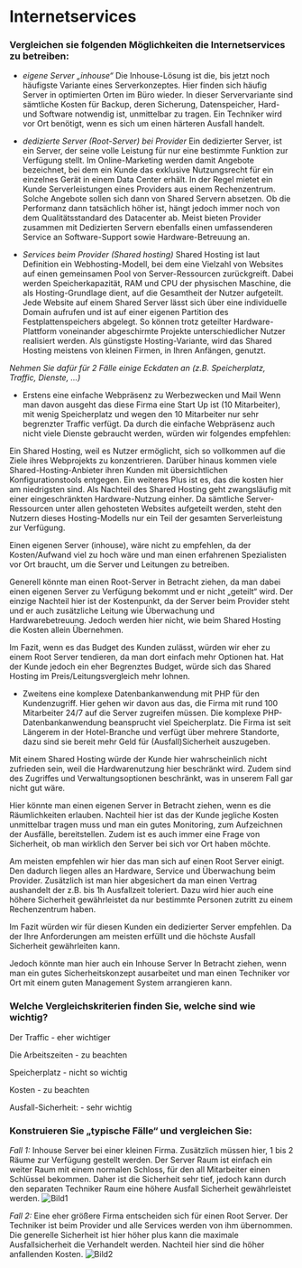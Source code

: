 # Internetservices 

### Vergleichen sie folgenden Möglichkeiten die Internetservices zu betreiben: 

- *eigene Server „inhouse“*
Die Inhouse-Lösung ist die, bis jetzt noch häufigste Variante eines Serverkonzeptes. Hier finden sich häufig Server in optimierten Orten im Büro wieder. In dieser Servervariante sind sämtliche Kosten für Backup, deren Sicherung, Datenspeicher, Hard- und Software notwendig ist, unmittelbar zu tragen. Ein Techniker wird vor Ort benötigt, wenn es sich um einen härteren Ausfall handelt. 

- *dedizierte Server (Root-Server) bei Provider*
Ein dedizierter Server, ist ein Server, der seine volle Leistung für nur eine bestimmte Funktion zur Verfügung stellt. Im Online-Marketing werden damit Angebote bezeichnet, bei dem ein Kunde das exklusive Nutzungsrecht für ein einzelnes Gerät in einem Data Center erhält. In der Regel mietet ein Kunde Serverleistungen eines Providers aus einem Rechenzentrum. 
Solche Angebote sollen sich dann von Shared Servern absetzen. Ob die Performanz dann tatsächlich höher ist, hängt jedoch immer noch von dem Qualitätsstandard des Datacenter ab. Meist bieten Provider zusammen mit Dedizierten Servern ebenfalls einen umfassenderen Service an Software-Support sowie Hardware-Betreuung an. 

- *Services beim Provider (Shared hosting)*
Shared Hosting ist laut Definition ein Webhosting-Modell, bei dem eine Vielzahl von Websites auf einen gemeinsamen Pool von Server-Ressourcen zurückgreift. Dabei werden Speicherkapazität, RAM und CPU der physischen Maschine, die als Hosting-Grundlage dient, auf die Gesamtheit der Nutzer aufgeteilt. Jede Website auf einem Shared Server lässt sich über eine individuelle Domain aufrufen und ist auf einer eigenen Partition des Festplattenspeichers abgelegt. So können trotz geteilter Hardware-Plattform voneinander abgeschirmte Projekte unterschiedlicher Nutzer realisiert werden. Als günstigste Hosting-Variante, wird das Shared Hosting meistens von kleinen Firmen, in Ihren Anfängen, genutzt. 

*Nehmen Sie dafür für 2 Fälle einige Eckdaten an (z.B. Speicherplatz, Traffic, Dienste, …)*
- Erstens eine einfache Webpräsenz zu Werbezwecken und Mail
Wenn man davon ausgeht das diese Firma eine Start Up ist (10 Mitarbeiter), mit wenig Speicherplatz und wegen den 10 Mitarbeiter nur sehr begrenzter Traffic verfügt. Da durch die einfache Webpräsenz auch nicht viele Dienste gebraucht werden, würden wir folgendes empfehlen: 

Ein Shared Hosting, weil es Nutzer ermöglicht, sich so vollkommen auf die Ziele ihres Webprojekts zu konzentrieren. Darüber hinaus kommen viele Shared-Hosting-Anbieter ihren Kunden mit übersichtlichen Konfigurationstools entgegen. Ein weiteres Plus ist es, das die kosten hier am niedrigsten sind. Als Nachteil des Shared Hosting geht zwangsläufig mit einer eingeschränkten Hardware-Nutzung einher. Da sämtliche Server-Ressourcen unter allen gehosteten Websites aufgeteilt werden, steht den Nutzern dieses Hosting-Modells nur ein Teil der gesamten Serverleistung zur Verfügung. 

Einen eigenen Server (inhouse), wäre nicht zu empfehlen, da der Kosten/Aufwand viel zu hoch wäre und man einen erfahrenen Spezialisten vor Ort braucht, um die Server und Leitungen zu betreiben. 
 
Generell könnte man einen Root-Server in Betracht ziehen, da man dabei einen eigenen Server zu Verfügung bekommt und er nicht „geteilt“ wird. Der einzige Nachteil hier ist der Kostenpunkt, da der Server beim Provider steht und er auch zusätzliche Leitung wie Überwachung und Hardwarebetreuung. Jedoch werden hier nicht, wie beim Shared Hosting die Kosten allein Übernehmen. 

Im Fazit, wenn es das Budget des Kunden zulässt, würden wir eher zu einem Root Server tendieren, da man dort einfach mehr Optionen hat. Hat der Kunde jedoch ein eher Begrenztes Budget, würde sich das Shared Hosting im Preis/Leitungsvergleich mehr lohnen. 

- Zweitens eine komplexe Datenbankanwendung mit PHP für den Kundenzugriff.
Hier gehen wir davon aus das, die Firma mit rund 100 Mitarbeiter 24/7 auf die Server zugreifen müssen. Die komplexe PHP-Datenbankanwendung beansprucht viel Speicherplatz. Die Firma ist seit Längerem in der Hotel-Branche und verfügt über mehrere Standorte, dazu sind sie bereit mehr Geld für (Ausfall)Sicherheit auszugeben. 

Mit einem Shared Hosting würde der Kunde hier wahrscheinlich nicht zufrieden sein, weil die Hardwarenutzung hier beschränkt wird. Zudem sind des Zugriffes und Verwaltungsoptionen beschränkt, was in unserem Fall gar nicht gut wäre. 

Hier könnte man einen eigenen Server in Betracht ziehen, wenn es die Räumlichkeiten erlauben. Nachteil hier ist das der Kunde jegliche Kosten unmittelbar tragen muss und man ein gutes Monitoring, zum Aufzeichnen der Ausfälle, bereitstellen. Zudem ist es auch immer eine Frage von Sicherheit, ob man wirklich den Server bei sich vor Ort haben möchte. 

Am meisten empfehlen wir hier das man sich auf einen Root Server einigt. Den dadurch liegen alles an Hardware, Service und Überwachung beim Provider. Zusätzlich ist man hier abgesichert da man einen Vertrag aushandelt der z.B. bis 1h Ausfallzeit toleriert. Dazu wird hier auch eine höhere Sicherheit gewährleistet da nur bestimmte Personen zutritt zu einem Rechenzentrum haben. 

Im Fazit würden wir für diesen Kunden ein dedizierter Server empfehlen. Da der Ihre Anforderungen am meisten erfüllt und die höchste Ausfall Sicherheit gewährleiten kann. 

Jedoch könnte man hier auch ein Inhouse Server In Betracht ziehen, wenn man ein gutes Sicherheitskonzept ausarbeitet und man einen Techniker vor Ort mit einem guten Management System arrangieren kann. 


### Welche Vergleichskriterien finden Sie, welche sind wie wichtig? 
Der Traffic		-	eher wichtiger 

Die Arbeitszeiten	-	zu beachten

Speicherplatz		-	nicht so wichtig 

Kosten			-	zu beachten

Ausfall-Sicherheit:	-	sehr wichtig



### Konstruieren Sie „typische Fälle“ und vergleichen Sie: 
*Fall 1:* 
Inhouse Server bei einer kleinen Firma. Zusätzlich müssen hier, 1 bis 2 Räume zur Verfügung gestellt werden. Der Server Raum ist einfach ein weiter Raum mit einem normalen Schloss, für den all Mitarbeiter einen Schlüssel bekommen. Daher ist die Sicherheit sehr tief, jedoch kann durch den separaten Techniker Raum eine höhere Ausfall Sicherheit gewährleistet werden. 
![Bild1](https://user-images.githubusercontent.com/89446428/137453818-810627ca-ef8a-4971-8e12-b8516c3826ab.png)

*Fall 2:* 
Eine eher größere Firma entscheiden sich für einen Root Server. Der Techniker ist beim Provider und alle Services werden von ihm übernommen. Die generelle Sicherheit ist hier höher plus kann die maximale Ausfallsicherheit die Verhandelt werden. Nachteil hier sind die höher anfallenden Kosten. 
![Bild2](https://user-images.githubusercontent.com/89446428/137453858-f880a912-72d3-4c22-8327-87eb3d2adf8f.PNG)




